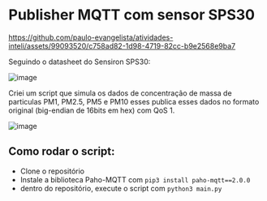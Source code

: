 # Publisher MQTT com sensor SPS30

https://github.com/paulo-evangelista/atividades-inteli/assets/99093520/c758ad82-1d98-4719-82cc-b9e2568e9ba7

Seguindo o datasheet do Sensiron SPS30:

![image](https://github.com/paulo-evangelista/atividades-inteli/assets/99093520/daf6e093-cf6f-42aa-aa70-0fe681e70cb8)

Criei um script que simula os dados de concentração de massa de particulas PM1, PM2.5, PM5 e PM10 esses publica esses dados no formato original (big-endian de 16bits em hex) com QoS 1.

![image](https://github.com/paulo-evangelista/atividades-inteli/assets/99093520/d112c614-a7be-444e-8c03-d7a6928e8cdf)

## Como rodar o script:

- Clone o repositório
- Instale a biblioteca Paho-MQTT com `pip3 install paho-mqtt==2.0.0`
- dentro do repositório, execute o script com `python3 main.py`
